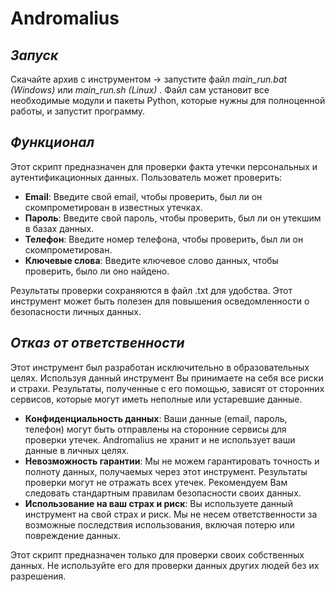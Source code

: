 # **Andromalius**


## _Запуск_

Скачайте архив с инструментом -> запустите файл _main_run.bat (Windows)_ или _main_run.sh (Linux)_ . Файл сам установит все необходимые модули и пакеты Python, которые нужны для полноценной работы, и запустит программу.

## _Функционал_

Этот скрипт предназначен для проверки факта утечки персональных и аутентификационных данных. Пользователь может проверить:

- **Email**: Введите свой email, чтобы проверить, был ли он скомпрометирован в известных утечках.
- **Пароль**: Введите свой пароль, чтобы проверить, был ли он утекшим в базах данных.
- **Телефон**: Введите номер телефона, чтобы проверить, был ли он скомпрометирован.
- **Ключевые слова**: Введите ключевое слово данных, чтобы проверить, было ли оно найдено.

Результаты проверки сохраняются в файл .txt для удобства. Этот инструмент может быть полезен для повышения осведомленности о безопасности личных данных.

## _Отказ от ответственности_

Этот инструмент был разработан исключительно в образовательных целях. Используя данный инструмент Вы принимаете на себя все риски и страхи. Результаты, полученные с его помощью, зависят от сторонних сервисов, которые могут иметь неполные или устаревшие данные.

- **Конфиденциальность данных**: Ваши данные (email, пароль, телефон) могут быть отправлены на сторонние сервисы для проверки утечек. Andromalius не хранит и не использует ваши данные в личных целях.
- **Невозможность гарантии**: Мы не можем гарантировать точность и полноту данных, получаемых через этот инструмент. Результаты проверки могут не отражать всех утечек. Рекомендуем Вам следовать стандартным правилам безопасности своих данных.
- **Использование на ваш страх и риск**: Вы используете данный инструмент на свой страх и риск. Мы не несем ответственности за возможные последствия использования, включая потерю или повреждение данных.

Этот скрипт предназначен только для проверки своих собственных данных. Не используйте его для проверки данных других людей без их разрешения.

